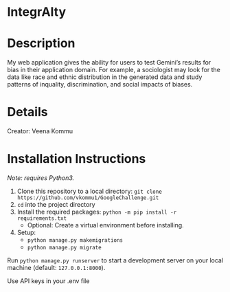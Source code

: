 # IntegrAIty


# Description
My web application gives the ability for users to test Gemini’s results for bias in their application domain. For example, a sociologist may look for the data like race and ethnic distribution in the generated data and study patterns of inquality, discrimination, and social impacts of biases.

# Details
Creator: Veena Kommu

# Installation Instructions
*Note: requires Python3.*
<ol>
  <li>Clone this repository to a local directory: <code>git clone https://github.com/vkommu1/GoogleChallenge.git</code>
  <li><code>cd</code> into the project directory</li>
  <li>Install the required packages: <code>python -m pip install -r requirements.txt</code>
    <ul>
      <li>Optional: Create a virtual environment before installing.</li>
    </ul>
  <li>Setup: 
    <ul>
      <li><code>python manage.py makemigrations</code></li>
      <li><code>python manage.py migrate</code></li>
    </ul>
</ol>
Run <code>python manage.py runserver</code> to start a development server on your local machine (default: <code>127.0.0.1:8000</code>).

Use API keys in your .env file
